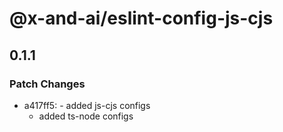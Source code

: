# @x-and-ai/eslint-config-js-cjs

## 0.1.1
### Patch Changes

- a417ff5: - added js-cjs configs
  - added ts-node configs
